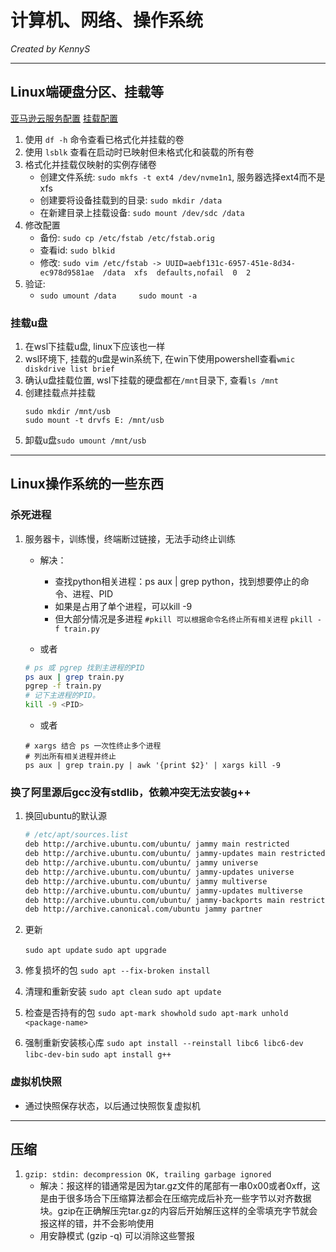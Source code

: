 # 计算机、网络、操作系统

*Created by KennyS*

---

## Linux端硬盘分区、挂载等

[亚马逊云服务配置](https://docs.aws.amazon.com/zh_cn/AWSEC2/latest/UserGuide/add-instance-store-volumes.html)
[挂载配置](https://docs.aws.amazon.com/ebs/latest/userguide/ebs-using-volumes.html#ebs-mount-after-reboot)

1. 使用 `df -h` 命令查看已格式化并挂载的卷
2. 使用 `lsblk` 查看在启动时已映射但未格式化和装载的所有卷
3. 格式化并挂载仅映射的实例存储卷
    - 创建文件系统: `sudo mkfs -t ext4 /dev/nvme1n1`, 服务器选择ext4而不是xfs
    - 创建要将设备挂载到的目录: `sudo mkdir /data`
    - 在新建目录上挂载设备: `sudo mount /dev/sdc /data`
4. 修改配置
    - 备份: `sudo cp /etc/fstab /etc/fstab.orig`
    - 查看id: `sudo blkid`
    - 修改: `sudo vim /etc/fstab -> UUID=aebf131c-6957-451e-8d34-ec978d9581ae  /data  xfs  defaults,nofail  0  2`
5. 验证: 
    - `sudo umount /data     sudo mount -a`


### 挂载u盘

1. 在wsl下挂载u盘, linux下应该也一样
2. wsl环境下, 挂载的u盘是win系统下, 在win下使用powershell查看`wmic diskdrive list brief
`
3. 确认u盘挂载位置, wsl下挂载的硬盘都在`/mnt`目录下, 查看`ls /mnt`
4. 创建挂载点并挂载
    ```
    sudo mkdir /mnt/usb
    sudo mount -t drvfs E: /mnt/usb
    ```
5. 卸载u盘`sudo umount /mnt/usb`

---

## Linux操作系统的一些东西

### 杀死进程

1. 服务器卡，训练慢，终端断过链接，无法手动终止训练
    - 解决：
        - 查找python相关进程：ps aux | grep python，找到想要停止的命令、进程、PID
        - 如果是占用了单个进程，可以kill -9 <PID>
        - 但大部分情况是多进程
        `#pkill 可以根据命令名终止所有相关进程`
        `pkill -f train.py`

    - 或者
    ```bash
    # ps 或 pgrep 找到主进程的PID
    ps aux | grep train.py
    pgrep -f train.py
    # 记下主进程的PID。
    kill -9 <PID>
    ```
    - 或者
    ```
    # xargs 结合 ps 一次性终止多个进程
    # 列出所有相关进程并终止
    ps aux | grep train.py | awk '{print $2}' | xargs kill -9
    ```

### 换了阿里源后gcc没有stdlib，依赖冲突无法安装g++

1. 换回ubuntu的默认源
    ```bash
    # /etc/apt/sources.list
    deb http://archive.ubuntu.com/ubuntu/ jammy main restricted
    deb http://archive.ubuntu.com/ubuntu/ jammy-updates main restricted
    deb http://archive.ubuntu.com/ubuntu/ jammy universe
    deb http://archive.ubuntu.com/ubuntu/ jammy-updates universe
    deb http://archive.ubuntu.com/ubuntu/ jammy multiverse
    deb http://archive.ubuntu.com/ubuntu/ jammy-updates multiverse
    deb http://archive.ubuntu.com/ubuntu/ jammy-backports main restricted universe multiverse
    deb http://archive.canonical.com/ubuntu jammy partner
    ```

2. 更新

    `sudo apt update`
    `sudo apt upgrade`

3. 修复损坏的包
    `sudo apt --fix-broken install`

4. 清理和重新安装
    `sudo apt clean`
    `sudo apt update`

5. 检查是否持有的包
    `sudo apt-mark showhold`
    `sudo apt-mark unhold <package-name>`

6. 强制重新安装核心库
    `sudo apt install --reinstall libc6 libc6-dev libc-dev-bin`
    `sudo apt install g++`

### 虚拟机快照
- 通过快照保存状态，以后通过快照恢复虚拟机

---

## 压缩

1. `gzip: stdin: decompression OK, trailing garbage ignored`
    - 解决：报这样的错通常是因为tar.gz文件的尾部有一串0x00或者0xff，这是由于很多场合下压缩算法都会在压缩完成后补充一些字节以对齐数据块。gzip在正确解压完tar.gz的内容后开始解压这样的全零填充字节就会报这样的错，并不会影响使用
    - 用安静模式 (gzip -q) 可以消除这些警报